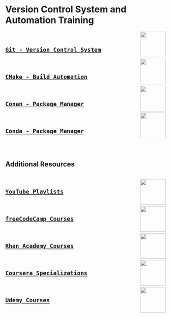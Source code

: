 # Version Control System and Automation Training

<a href="https://github.com/cs-MohamedAyman/Version-Control-System-and-Automation/blob/master/Git/README.md"><img align="right" width="80" src="https://github.com/cs-MohamedAyman/cs-MohamedAyman/blob/master/repos-logos/git.png"></img></a>
<br>

## [`Git - Version Control System`](https://github.com/cs-MohamedAyman/Version-Control-System-and-Automation/blob/master/Git/README.md)

<a href="https://github.com/cs-MohamedAyman/Version-Control-System-and-Automation/blob/master/CMake/README.md"><img align="right" width="80" src="https://github.com/cs-MohamedAyman/cs-MohamedAyman/blob/master/repos-logos/cmake.png"></img></a>
<br>

## [`CMake - Build Automation`](https://github.com/cs-MohamedAyman/Version-Control-System-and-Automation/blob/master/CMake/README.md)

<a href="https://github.com/cs-MohamedAyman/Version-Control-System-and-Automation/blob/master/Conan/README.md"><img align="right" width="80" src="https://github.com/cs-MohamedAyman/cs-MohamedAyman/blob/master/repos-logos/conan.png"></img></a>
<br>

## [`Conan - Package Manager`](https://github.com/cs-MohamedAyman/Version-Control-System-and-Automation/blob/master/Conan/README.md)

<a href="https://github.com/cs-MohamedAyman/Version-Control-System-and-Automation/blob/master/Conda/README.md"><img align="right" width="80" src="https://github.com/cs-MohamedAyman/cs-MohamedAyman/blob/master/repos-logos/conda.png"></img></a>
<br>

## [`Conda - Package Manager`](https://github.com/cs-MohamedAyman/Version-Control-System-and-Automation/blob/master/Conda/README.md)


<br><br>

## Additional Resources

<br>
<a href="https://github.com/cs-MohamedAyman/elearning-platforms/blob/master/youtube-playlists/computer-science/README.md"><img align="right" width="80" src="https://github.com/cs-MohamedAyman/cs-MohamedAyman/blob/master/repos-logos/youtube.png"></img></a>

## [`YouTube Playlists`](https://github.com/cs-MohamedAyman/elearning-platforms/blob/master/youtube-playlists/computer-science/README.md)

<br>
<a href="https://github.com/cs-MohamedAyman/elearning-platforms/blob/master/freecodecamp-courses/computer-science/README.md"><img align="right" width="80" src="https://github.com/cs-MohamedAyman/cs-MohamedAyman/blob/master/repos-logos/freecodecamp.png"></img></a>

## [`freeCodeCamp Courses`](https://github.com/cs-MohamedAyman/elearning-platforms/blob/master/freecodecamp-courses/computer-science/README.md)

<br>
<a href="https://github.com/cs-MohamedAyman/elearning-platforms/blob/master/khanacademy-courses/computer-science/README.md"><img align="right" width="80" src="https://github.com/cs-MohamedAyman/cs-MohamedAyman/blob/master/repos-logos/khanacademy.png"></img></a>

## [`Khan Academy Courses`](https://github.com/cs-MohamedAyman/elearning-platforms/blob/master/khanacademy-courses/computer-science/README.md)

<br>
<a href="https://github.com/cs-MohamedAyman/elearning-platforms/blob/master/coursera-specializations/computer-science/README.md"><img align="right" width="80" src="https://github.com/cs-MohamedAyman/cs-MohamedAyman/blob/master/repos-logos/coursera.png"></img></a>

## [`Coursera Specializations`](https://github.com/cs-MohamedAyman/elearning-platforms/blob/master/coursera-specializations/computer-science/README.md)

<br>
<a href="https://github.com/cs-MohamedAyman/elearning-platforms/blob/master/udemy-courses/computer-science/README.md"><img align="right" width="80" src="https://github.com/cs-MohamedAyman/cs-MohamedAyman/blob/master/repos-logos/udemy.png"></img></a>

## [`Udemy Courses`](https://github.com/cs-MohamedAyman/elearning-platforms/blob/master/udemy-courses/computer-science/README.md)

